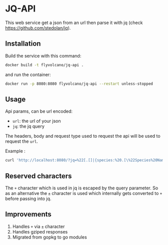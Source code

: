 # JQ-API

This web service get a json from an url then parse it with jq (check <https://github.com/stedolan/jq>).

## Installation

Build the service with this command:

```sh
docker build -t flyvolcano/jq-api .
```

and run the container:
```sh
docker run -p 8080:8080 flyvolcano/jq-api --restart unless-stopped
```

## Usage

Api params, can be url encoded:

- `url`: the url of your json
- `jq`: the jq query

The headers, body and request type used to request the api will be used to request the `url`.

Example :

```bash
curl 'http://localhost:8080/?jq=%22[.[]|{species:%20.[\%22Species%20Name\%22]}]%22&url=https://www.fishwatch.gov/api/species'
```

## Reserved characters

The `+` character which is used in jq is escaped by the query parameter. So as an alternative
the `±` character is used which internally gets converted to `+` before passing into jq.

## Improvements
1. Handles `+` via `±` character
2. Handles gziped responses
3. Migrated from gopkg to go modules
